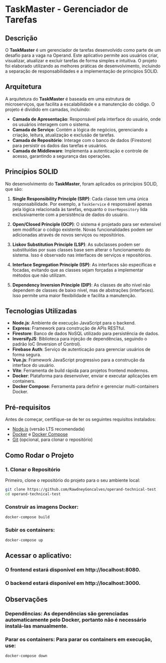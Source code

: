 # TaskMaster - Gerenciador de Tarefas

## Descrição

O **TaskMaster** é um gerenciador de tarefas desenvolvido como parte de um desafio para a vaga na Operand. Este aplicativo permite aos usuários criar, visualizar, atualizar e excluir tarefas de forma simples e intuitiva. O projeto foi elaborado utilizando as melhores práticas de desenvolvimento, incluindo a separação de responsabilidades e a implementação de princípios SOLID.

## Arquitetura

A arquitetura do **TaskMaster** é baseada em uma estrutura de microserviços, que facilita a escalabilidade e a manutenção do código. O projeto é dividido em camadas, incluindo:

- **Camada de Apresentação**: Responsável pela interface do usuário, onde os usuários interagem com o sistema.
- **Camada de Serviço**: Contém a lógica de negócios, gerenciando a criação, leitura, atualização e exclusão de tarefas.
- **Camada de Repositório**: Interage com o banco de dados (Firestore) para persistir os dados das tarefas e usuários.
- **Camada de Middleware**: Implementa a autenticação e controle de acesso, garantindo a segurança das operações.

## Princípios SOLID

No desenvolvimento do **TaskMaster**, foram aplicados os princípios SOLID, que são:

1. **Single Responsibility Principle (SRP)**: Cada classe tem uma única responsabilidade. Por exemplo, a `TaskService` é responsável apenas pela lógica relacionada às tarefas, enquanto o `UserRepository` lida exclusivamente com a persistência de dados do usuário.

2. **Open/Closed Principle (OCP)**: O sistema é projetado para ser extensível sem modificar o código existente. Novas funcionalidades podem ser adicionadas através de novos serviços ou repositórios.

3. **Liskov Substitution Principle (LSP)**: As subclasses podem ser substituídas por suas classes base sem alterar o funcionamento do sistema. Isso é observado nas interfaces de serviços e repositórios.

4. **Interface Segregation Principle (ISP)**: As interfaces são específicas e focadas, evitando que as classes sejam forçadas a implementar métodos que não utilizam.

5. **Dependency Inversion Principle (DIP)**: As classes de alto nível não dependem de classes de baixo nível, mas de abstrações (interfaces). Isso permite uma maior flexibilidade e facilita a manutenção.

## Tecnologias Utilizadas

- **Node.js**: Ambiente de execução JavaScript para o backend.
- **Express**: Framework para construção de APIs RESTful.
- **Firestore**: Banco de dados NoSQL utilizado para persistência de dados.
- **InversifyJS**: Biblioteca para injeção de dependências, seguindo o padrão IoC (Inversion of Control).
- **Firebase Auth**: Serviço de autenticação para gerenciar usuários de forma segura.
- **Vue.js**: Framework JavaScript progressivo para a construção da interface do usuário.
- **Vite**: Ferramenta de build rápida para projetos frontend modernos.
- **Docker**: Plataforma para desenvolver, enviar e executar aplicações em containers.
- **Docker Compose**: Ferramenta para definir e gerenciar multi-containers Docker.

## Pré-requisitos

Antes de começar, certifique-se de ter os seguintes requisitos instalados:

- [Node.js](https://nodejs.org/) (versão LTS recomendada)
- [Docker](https://www.docker.com/) e [Docker Compose](https://docs.docker.com/compose/install/)
- [Git](https://git-scm.com/) (opcional, para clonar o repositório)

## Como Rodar o Projeto

### 1. Clonar o Repositório

Primeiro, clone o repositório do projeto para o seu ambiente local:

```bash
git clone https://github.com/RawdneyGoncalves/operand-technical-test
cd operand-technical-test
```

### Construir as imagens Docker:

```bash
docker-compose build
```

### Subir os containers:

```bash
docker-compose up
```

## Acessar o aplicativo:

### O frontend estará disponível em http://localhost:8080.

### O backend estará disponível em http://localhost:3000.


## Observações
### Dependências: As dependências são gerenciadas automaticamente pelo Docker, portanto não é necessário instalá-las manualmente.


### Parar os containers: Para parar os containers em execução, use:

```bash
docker-compose down
```